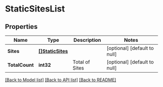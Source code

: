 # StaticSitesList

## Properties
Name | Type | Description | Notes
------------ | ------------- | ------------- | -------------
**Sites** | [**[]StaticSites**](StaticSites.md) |  | [optional] [default to null]
**TotalCount** | **int32** | Total of Sites | [optional] [default to null]

[[Back to Model list]](../README.md#documentation-for-models) [[Back to API list]](../README.md#documentation-for-api-endpoints) [[Back to README]](../README.md)


